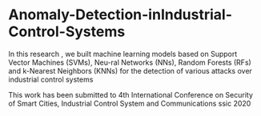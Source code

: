 # Anomaly-Detection-inIndustrial-Control-Systems
In this research , we built machine learning models based on Support Vector Machines (SVMs), Neu-ral  Networks  (NNs),  Random  Forests  (RFs)  and  k-Nearest Neighbors  (KNNs)  for  the  detection  of  various  attacks  over industrial control systems

This work has been submitted to 4th International Conference on Security of Smart Cities, Industrial Control System and Communications ssic 2020 


